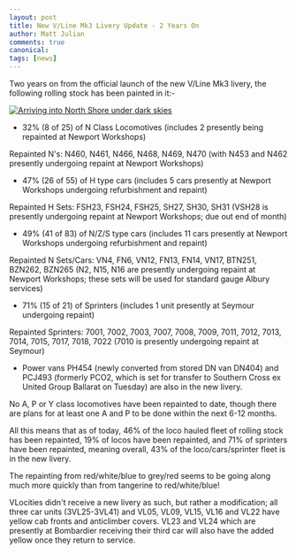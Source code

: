 ```yaml
---
layout: post
title: New V/Line Mk3 Livery Update - 2 Years On
author: Matt Julian
comments: true
canonical: 
tags: [news]
---
```


Two years on from the official launch of the new V/Line Mk3 livery, the following rolling stock has been painted in it:-

<a href="https://railgallery.wongm.com/vline-geelong/E102_4229.jpg.html"><img src="https://railgallery.wongm.com/cache/vline-geelong/E102_4229_595.jpg?cached=1407985519" alt="Arriving into North Shore under dark skies" /></a>

- 32% (8 of 25) of N Class Locomotives (includes 2 presently being repainted at Newport Workshops)

Repainted N's: N460, N461, N466, N468, N469, N470 (with N453 and N462 presently undergoing repaint at Newport Workshops)

- 47% (26 of 55) of H type cars (includes 5 cars presently at Newport Workshops undergoing refurbishment and repaint)

Repainted H Sets: FSH23, FSH24, FSH25, SH27, SH30, SH31 (VSH28 is presently undergoing repaint at Newport Workshops; due out end of month)

- 49% (41 of 83) of N/Z/S type cars (includes 11 cars presently at Newport Workshops undergoing refurbishment and repaint)

Repainted N Sets/Cars: VN4, FN6, VN12, FN13, FN14, VN17, BTN251, BZN262, BZN265 (N2, N15, N16 are presently undergoing repaint at Newport Workshops; these sets will be used for standard gauge Albury services)

- 71% (15 of 21) of Sprinters (includes 1 unit presently at Seymour undergoing repaint)

Repainted Sprinters: 7001, 7002, 7003, 7007, 7008, 7009, 7011, 7012, 7013, 7014, 7015, 7017, 7018, 7022 (7010 is presently undergoing repaint at Seymour)

- Power vans PH454 (newly converted from stored DN van DN404) and PCJ493 (formerly PCO2, which is set for transfer to Southern Cross ex United Group Ballarat on Tuesday) are also in the new livery.

No A, P or Y class locomotives have been repainted to date, though there are plans for at least one A and P to be done within the next 6-12 months.

All this means that as of today, 46% of the loco hauled fleet of rolling stock has been repainted, 19% of locos have been repainted, and 71% of sprinters have been repainted, meaning overall, 43% of the loco/cars/sprinter fleet is in the new livery.

The repainting from red/white/blue to grey/red seems to be going along much more quickly than from tangerine to red/white/blue!

VLocities didn't receive a new livery as such, but rather a modification; all three car units (3VL25-3VL41) and VL05, VL09, VL15, VL16 and VL22 have yellow cab fronts and anticlimber covers. VL23 and VL24 which are presently at Bombardier receiving their third car will also have the added yellow once they return to service.
